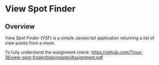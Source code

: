 # View Spot Finder

## Overview

View Spot Finder (VSF) is a simple Javascript application returning a
list of view points from a mesh.

To fully understand the assignment check:
https://github.com/Tinux-18/view-spot-finder/blob/master/Assignment.pdf
